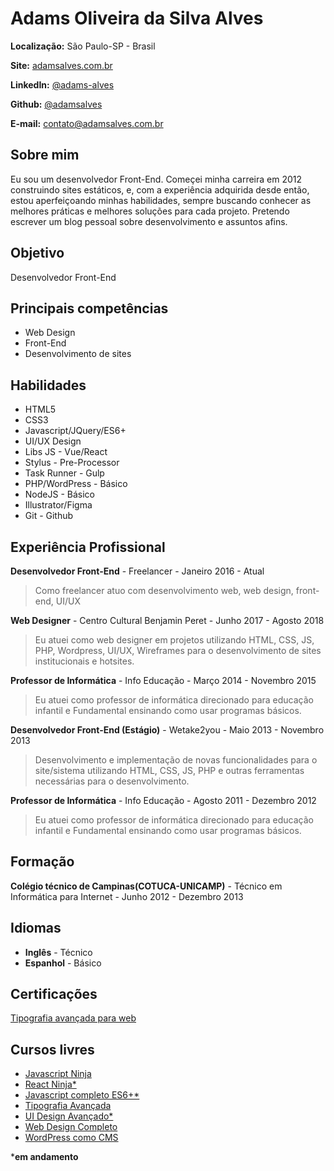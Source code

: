 


# Adams Oliveira da Silva Alves

**Localização:** São Paulo-SP - Brasil

**Site:** [adamsalves.com.br](https://adamsalves.com.br)

**LinkedIn:** [@adams-alves](https://www.linkedin.com/in/adams-alves/)

**Github:** [@adamsalves](https://github.com/adamsalves)

**E-mail:** contato@adamsalves.com.br


## Sobre mim
Eu sou um desenvolvedor Front-End. Começei minha carreira em 2012 construindo sites estáticos, e, com a experiência adquirida desde então, estou aperfeiçoando minhas habilidades, sempre buscando conhecer as melhores práticas e melhores soluções para cada projeto. Pretendo escrever um blog pessoal sobre desenvolvimento e assuntos afins.

## Objetivo
Desenvolvedor Front-End

## Principais competências
- Web Design 
- Front-End
- Desenvolvimento de sites

## Habilidades

* HTML5
* CSS3
* Javascript/JQuery/ES6+
* UI/UX Design
* Libs JS - Vue/React
* Stylus - Pre-Processor
* Task Runner - Gulp
* PHP/WordPress - Básico
* NodeJS - Básico
* Illustrator/Figma
* Git - Github

## Experiência Profissional

**Desenvolvedor Front-End** - Freelancer - Janeiro 2016 - Atual

> Como freelancer atuo com desenvolvimento web, web design, front-end, UI/UX

**Web Designer** - Centro Cultural Benjamin Peret - Junho 2017 - Agosto 2018

> Eu atuei como web designer em projetos utilizando HTML, CSS, JS, PHP, Wordpress, UI/UX, Wireframes para o desenvolvimento de sites institucionais e hotsites.

**Professor de Informática** - Info Educação - Março 2014 - Novembro 2015

> Eu atuei como professor de informática direcionado para educação infantil e Fundamental ensinando como usar programas básicos.

**Desenvolvedor Front-End (Estágio)** - Wetake2you - Maio 2013 - Novembro 2013

> Desenvolvimento e implementação de novas funcionalidades para o site/sistema utilizando HTML, CSS, JS, PHP e outras ferramentas necessárias para o desenvolvimento.

**Professor de Informática** - Info Educação - Agosto 2011 - Dezembro 2012

> Eu atuei como professor de informática direcionado para educação infantil e Fundamental ensinando como usar programas básicos.

## Formação

**Colégio técnico de Campinas(COTUCA-UNICAMP)** - Técnico em Informática para Internet - Junho 2012 - Dezembro 2013

## Idiomas

- **Inglês** - Técnico
- **Espanhol** - Básico

## Certificações
[Tipografia avançada para web](https://www.origamid.com/certificate/fe36225d/)

## Cursos livres
* [Javascript Ninja](https://github.com/adamsalves/curso-javascript-ninja)
* [React Ninja*](https://github.com/da2k/curso-reactjs-ninja)
* [Javascript completo ES6+*](https://www.origamid.com/curso/javascript-completo-es6/)
* [Tipografia Avançada](https://www.origamid.com/curso/tipografia-avancada)
* [UI Design Avançado*](https://www.origamid.com/curso/ui-design-avancado/)
* [Web Design Completo](https://www.origamid.com/curso/web-design-completo/)
* [WordPress como CMS](https://www.origamid.com/curso/wordpress-como-cms/)

***em andamento**